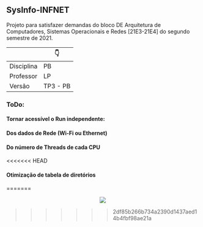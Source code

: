## SysInfo-INFNET 

Projeto para satisfazer demandas do bloco DE Arquitetura de Computadores, Sistemas Operacionais e Redes [21E3-21E4] do segundo semestre de 2021.

|  | 👇 |
| ------ | ------ |
| Disciplina | PB |
| Professor | LP |
| Versão | TP3 - PB |

### ToDo:
#### Tornar acessível o Run independente:
####  Dos dados de Rede (Wi-Fi ou Ethernet)
####  Do número de Threads de cada CPU
<<<<<<< HEAD
####  Otimização de tabela de diretórios
=======

<p align="center">
  <img src=https://drive.google.com/file/d/1rbsc4dBDus75cqiTHmCTxXY0Fm36ot8M/view" />
</p>

>>>>>>> 2df85b266b734a2390d1437aed14b4fbf98ae21a
